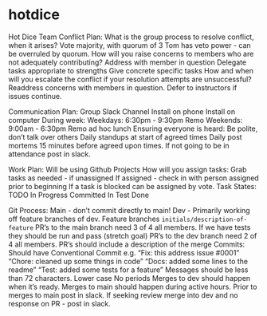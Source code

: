 # hotdice
Hot Dice
Team Conflict Plan:
What is the group process to resolve conflict, when it arises?
Vote majority, with quorum of 3
Tom has veto power - can be overruled by quorum.
How will you raise concerns to members who are not adequately contributing?
Address with member in question
Delegate tasks appropriate to strengths
Give concrete specific tasks
How and when will you escalate the conflict if your resolution attempts are unsuccessful?
Readdress concerns with members in question.
Defer to instructors if issues continue.

Communication Plan:
Group Slack Channel
Install on phone
Install on computer
During week:
Weekdays: 6:30pm - 9:30pm Remo
Weekends: 9:00am - 6:30pm Remo ad hoc lunch
Ensuring everyone is heard:
Be polite, don’t talk over others
Daily standups at start of agreed times
Daily post mortems 15 minutes before agreed upon times.
If not going to be in attendance post in slack.

Work Plan:
Will be using Github Projects
How will you assign tasks:
Grab tasks as needed - if unassigned
If assigned - check in with person assigned prior to beginning
If a task is blocked can be assigned by vote. 
Task States:
TODO
In Progress
Committed
In Test
Done 

Git Process:
Main - don’t commit directly to main!
Dev - Primarily working off feature branches of dev.
Feature branches `initials/description-of-feature`
PR’s to the main branch need 3 of 4 all members.
If we have tests they should be run and pass (stretch goal)
PR’s to the dev branch need 2 of 4 all members.
PR’s should include a description of the merge
Commits:
Should have Conventional Commit e.g.
“Fix: this address issue #0001”
“Chore: cleaned up some things in code”
“Docs: added some lines to the readme” 
“Test: added some tests for a feature”
Messages should be less than 72 characters.
Lower case
No periods
Merges to dev should happen when it’s ready.
Merges to main should happen during active hours. 
Prior to merges to main post in slack.
If seeking review merge into dev and no response on PR - post in slack.
